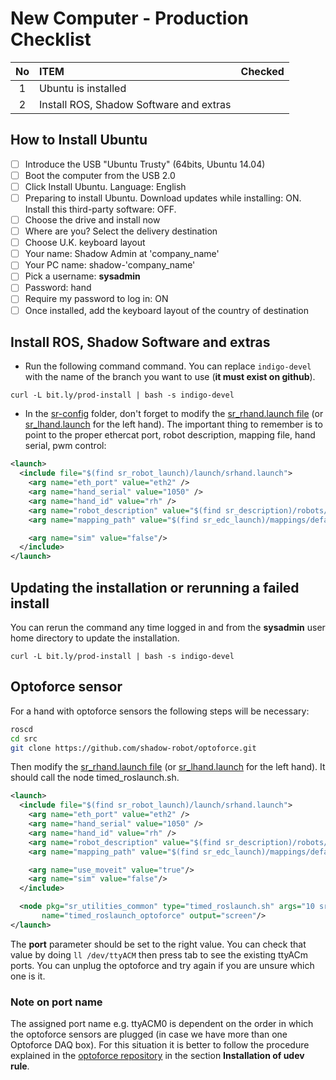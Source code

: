 # New Computer - Production Checklist


| **No**  | **ITEM**  | **Checked**  |
|:-------:|:--------- |:------------ |
| 1 | Ubuntu is installed  |  |
| 2 | Install ROS, Shadow Software and extras  || |


## How to Install Ubuntu
 - [ ] Introduce the USB "Ubuntu Trusty" (64bits, Ubuntu 14.04)
 - [ ] Boot the computer from the USB 2.0
 - [ ] Click Install Ubuntu. Language: English
 - [ ] Preparing to install Ubuntu. Download updates while installing: ON. Install this third-party software: OFF.
 - [ ] Choose the drive and install now
 - [ ] Where are you? Select the delivery destination
 - [ ] Choose U.K. keyboard layout
 - [ ] Your name: Shadow Admin at 'company_name'
  - [ ] Your PC name: shadow-'company_name'
  - [ ] Pick a username: **sysadmin**
  - [ ] Password: hand
  - [ ]  Require my password to log in: ON
 - [ ] Once installed, add the keyboard layout of the country of destination

## Install ROS, Shadow Software and extras

- Run the following command command. You can  replace `indigo-devel` with the name of the branch you want to use (**it must exist on github**). 
```
curl -L bit.ly/prod-install | bash -s indigo-devel
```

- In the [sr-config](https://github.com/shadow-robot/sr-config) folder, don't forget to modify the [sr_rhand.launch file](https://github.com/shadow-robot/sr-config/blob/indigo-devel/sr_ethercat_hand_config/launch/sr_rhand.launch) (or [sr_lhand.launch](https://github.com/shadow-robot/sr-config/blob/indigo-devel/sr_ethercat_hand_config/launch/sr_lhand.launch) for the left hand). The important thing to remember is to point to the proper ethercat port, robot description, mapping file, hand serial, pwm control:
```xml
<launch>
  <include file="$(find sr_robot_launch)/launch/srhand.launch">
    <arg name="eth_port" value="eth2" />
    <arg name="hand_serial" value="1050" />
    <arg name="hand_id" value="rh" />
    <arg name="robot_description" value="$(find sr_description)/robots/shadowhand_motor.urdf.xacro" />
    <arg name="mapping_path" value="$(find sr_edc_launch)/mappings/default_mappings/rh_ethercat.yaml"/>

    <arg name="sim" value="false"/>
  </include>
</launch>
```

## Updating the installation or rerunning a failed install

You can rerun the command any time logged in and from the **sysadmin** user home directory to update the installation.
```
curl -L bit.ly/prod-install | bash -s indigo-devel
```

## Optoforce sensor

For a hand with optoforce sensors the following steps will be necessary:

```bash
roscd
cd src
git clone https://github.com/shadow-robot/optoforce.git
```

Then modify the [sr_rhand.launch file](https://github.com/shadow-robot/sr-config/blob/indigo-devel/sr_ethercat_hand_config/launch/sr_rhand.launch) (or [sr_lhand.launch](https://github.com/shadow-robot/sr-config/blob/indigo-devel/sr_ethercat_hand_config/launch/sr_lhand.launch) for the left hand). It should call the node timed_roslaunch.sh.

```xml
<launch>
  <include file="$(find sr_robot_launch)/launch/srhand.launch">
    <arg name="eth_port" value="eth2" />
    <arg name="hand_serial" value="1050" />
    <arg name="hand_id" value="rh" />
    <arg name="robot_description" value="$(find sr_description)/robots/shadowhand_motor.urdf.xacro" />
    <arg name="mapping_path" value="$(find sr_edc_launch)/mappings/default_mappings/rh_ethercat.yaml"/>

    <arg name="use_moveit" value="true"/>
    <arg name="sim" value="false"/>
  </include>

  <node pkg="sr_utilities_common" type="timed_roslaunch.sh" args="10 sr_ethercat_hand_config optoforce_hand.launch port:=/dev/ttyACM1"
       name="timed_roslaunch_optoforce" output="screen"/>
</launch>
```

The **port** parameter should be set to the right value. You can check that value by doing `ll /dev/ttyACM` then press tab to see the existing ttyACm ports. You can unplug the optoforce and try again if you are unsure which one is it.

### Note on port name

The assigned port name e.g. ttyACM0 is dependent on the order in which the optoforce sensors are plugged (in case we have more than one Optoforce DAQ box). For this situation it is better to follow the procedure explained in the [optoforce repository](https://github.com/shadow-robot/optoforce/tree/indigo-devel/optoforce) in the section **Installation of udev rule**.

